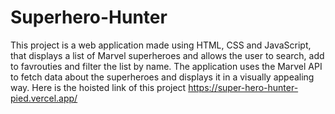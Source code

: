 # Superhero-Hunter
This project is a web application made using HTML, CSS and JavaScript, that displays a list of Marvel superheroes and allows the user to search, add to favrouties and 
filter the list by name. The application uses the Marvel API to fetch data about the superheroes and displays it in a visually appealing way.
Here is the hoisted link of this project  https://super-hero-hunter-pied.vercel.app/
